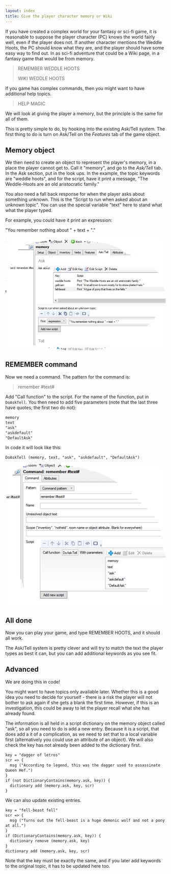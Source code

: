 ```yaml
---
layout: index
title: Give the player character memory or Wiki
---
```


If you have created a complex world for your fantasy or sci-fi game, it is reasonable to suppose the player character (PC) knows the world fairly well, even if the player does not. If another character mentions the Weddle Hoots, the PC should know what they are, and the player should have some easy way to find out. In as sci-fi adventure that could be a Wiki page, in a fantasy game that would be from memory.

> REMEMBER WEDDLE HOOTS
>
> WIKI WEDDLE HOOTS

If you game has complex commands, then you might want to have additional help topics.

> HELP MAGIC

We will look at giving the player a memory, but the principle is the same for all of them.

This is pretty simple to do, by hooking into the existing Ask/Tell system. The first thing to do is turn on Ask/Tell on the _Features_ tab of the game object.

Memory object
-------------

We then need to create an object to represent the player's memory, in a place the player cannot get to. Call it "memory", and go to the _Ask/Tell_ tab. In the Ask section, put in the look ups. In the example, the topic keywords are "weddle hoots", and for the script, have it print a message, "The Weddle-Hoots are an old aristocratic family."

You also need a fall back response for when the player asks about something unknown. This is the "Script to run when asked about an unknown topic". You can use the special variable "text" here to stand what what the player typed.

For example, you could have it print an expression:

"You remember nothing about " + text + "."

![](images/memory1.png "memory1.png")

REMEMBER command
-----------------

Now we need a command. The pattern for the command is:

> remember #text#

Add "Call function" to the script. For the name of the function, put in `DoAskTell`. You then need to add five parameters (note that the last three have quotes, the first two do not):

```
memory
text
"ask"
"askdefault"
"DefaultAsk"
```

In code it will look like this:

```
DoAskTell (memory, text, "ask", "askdefault", "DefaultAsk")
```

![](images/memory2.png "memory2.png")


All done
--------

Now you can play your game, and type REMEMBER HOOTS, and it should all work.

The Ask/Tell system is pretty clever and will try to match the text the player types as best it can, but you can add additional keywords as you see fit.


Advanced
--------

We are doing this in code!

You might want to have topics only available later. Whether this is a good idea you need to decide for yourself - there is a risk the player will not bother to ask again if she gets a blank the first time. However, if this is an investigation, this could be away to let the player recall what she has already found.

The information is all held in a script dictionary on the memory object called "ask", so all you need to do is add a new entry. Because it is a script, that does add a it of a complication, as we need to set that to a local variable first (alternatively you could use an attribute of an object). We will also check the key has not already been added to the dictionary first.

```
key = "dagger of letros"
scr => {
  msg ("According to legend, this was the dagger used to assassinate Queen Hef.")
}
if (not DictionaryContains(memory.ask, key)) {
  dictionary add (memory.ask, key, scr)
}
```

We can also update existing entries.

```
key = "fell-beast fell"
scr => {
  msg ("Turns out the fell-beast is a huge demonic wolf and not a pony at all.")
}
if (DictionaryContains(memory.ask, key)) {
  dictionary remove (memory.ask, key)
}
dictionary add (memory.ask, key, scr)
```

Note that the key must be exactly the same, and if you later add keywords to the original topic, it has to be updated here too.
